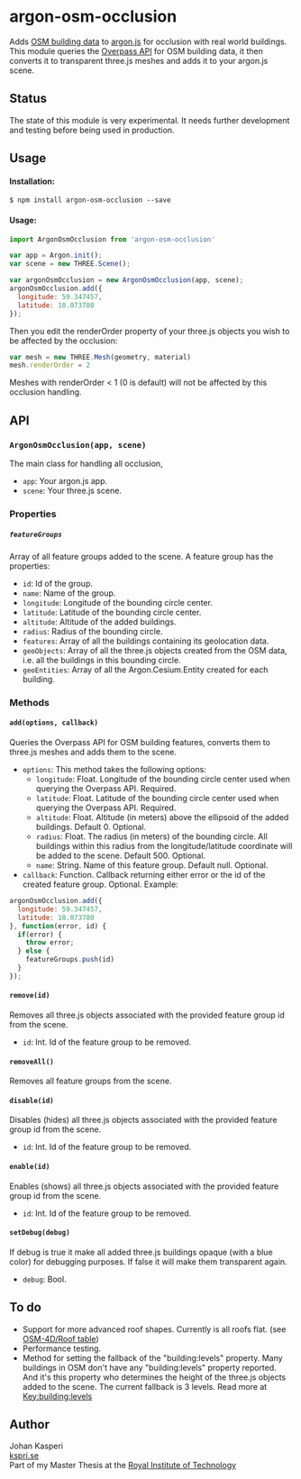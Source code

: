 argon-osm-occlusion
============

Adds [OSM building data](http://wiki.openstreetmap.org/wiki/Buildings) to [argon.js](http://argonjs.io/) for occlusion with real world buildings. This module queries the [Overpass API](http://wiki.openstreetmap.org/wiki/Overpass_API) for OSM building data, it then converts it to transparent three.js meshes and adds it to your argon.js scene.

Status
-----

The state of this module is very experimental. It needs further development and testing before being used in production.

Usage
-----

#### Installation:
```
$ npm install argon-osm-occlusion --save
```

#### Usage:
```javascript
import ArgonOsmOcclusion from 'argon-osm-occlusion'

var app = Argon.init();
var scene = new THREE.Scene();

var argonOsmOcclusion = new ArgonOsmOcclusion(app, scene);
argonOsmOcclusion.add({
  longitude: 59.347457,
  latitude: 18.073780
});
```
Then you edit the renderOrder property of your three.js objects you wish to be affected by the occlusion:
```javascript
var mesh = new THREE.Mesh(geometry, material)
mesh.renderOrder = 2
```
Meshes with renderOrder < 1 (0 is default) will not be affected by this occlusion handling.

API
-----

### `ArgonOsmOcclusion(app, scene)`

The main class for handling all occlusion,

* `app`: Your argon.js app.
* `scene`: Your three.js scene.

### Properties

##### `featureGroups`
Array of all feature groups added to the scene. A feature group has the properties:
* `id`: Id of the group.
* `name`: Name of the group.
* `longitude`: Longitude of the bounding circle center.
* `latitude`: Latitude of the bounding circle center.
* `altitude`: Altitude of the added buildings.
* `radius`: Radius of the bounding circle.
* `features`: Array of all the buildings containing its geolocation data.
* `geoObjects`: Array of all the three.js objects created from the OSM data, i.e. all the buildings in this bounding circle.
* `geoEntities`: Array of all the Argon.Cesium.Entity created for each building.

### Methods

#### `add(options, callback)`
Queries the Overpass API for OSM building features, converts them to three.js meshes and adds them to the scene.

* `options`: This method takes the following options:
  * `longitude`: Float. Longitude of the bounding circle center used when querying the Overpass API. Required.
  * `latitude`: Float. Latitude of the bounding circle center used when querying the Overpass API. Required.
  * `altitude`: Float. Altitude (in meters) above the ellipsoid of the added buildings. Default 0. Optional.
  * `radius`: Float. The radius (in meters) of the bounding circle. All buildings within this radius from the longitude/latitude coordinate will be added to the scene. Default 500. Optional.
  * `name`: String. Name of this feature group. Default null. Optional.
* `callback`: Function. Callback returning either error or the id of the created feature group. Optional. Example:
```javascript
argonOsmOcclusion.add({
  longitude: 59.347457,
  latitude: 18.073780
}, function(error, id) {
  if(error) {
    throw error;
  } else {
    featureGroups.push(id)
  }
});
```

#### `remove(id)`
Removes all three.js objects associated with the provided feature group id from the scene.

* `id`: Int. Id of the feature group to be removed.

#### `removeAll()`
Removes all feature groups from the scene.

#### `disable(id)`
Disables (hides) all three.js objects associated with the provided feature group id from the scene.

* `id`: Int. Id of the feature group to be removed.

#### `enable(id)`
Enables (shows) all three.js objects associated with the provided feature group id from the scene.

* `id`: Int. Id of the feature group to be removed.

#### `setDebug(debug)`
If debug is true it make all added three.js buildings opaque (with a blue color) for debugging purposes. If false it will make them transparent again.

* `debug`: Bool.

To do
-----
* Support for more advanced roof shapes. Currently is all roofs flat. (see [OSM-4D/Roof table](http://wiki.openstreetmap.org/wiki/OSM-4D/Roof_table))
* Performance testing.
* Method for setting the fallback of the "building:levels" property. Many buildings in OSM don't have any "building:levels" property reported. And it's this property who determines the height of the three.js objects added to the scene. The current fallback is 3 levels. Read more at [Key:building:levels](http://wiki.openstreetmap.org/wiki/Key:building:levels)

Author
-----
Johan Kasperi<br>
[kspri.se](http://kspri.se)<br>
Part of my Master Thesis at the [Royal Institute of Technology](http://kth.se)
